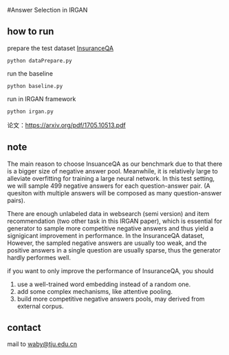 #Answer Selection in IRGAN

## how to run
prepare the test dataset [InsuranceQA](https://github.com/codekansas/insurance_qa_python.git)
<pre><code>python dataPrepare.py</code></pre>
run the baseline
<pre><code>python baseline.py</code></pre>
run in IRGAN framework
<pre><code>python irgan.py</code></pre>

论文：https://arxiv.org/pdf/1705.10513.pdf
## note


The main reason to choose InsuanceQA as our benchmark due to that there is a bigger size of negative answer pool. Meanwhile, it is relatively large to alleviate overfitting for training a large neural network. In this test setting, we will sample 499 negative answers for each question-answer pair. (A quesiton with multiple answers will be composed as many question-answer pairs).  

There are enough unlabeled data  in  websearch (semi version) and item recommendation (two other task in this IRGAN paper), which is essential for generator to sample more competitive negative answers and thus yield a signigicant improvement in performance. In the InsuranceQA dataset,  However, the sampled negative answers are usually too weak, and the positive answers in a single question are usually sparse, thus the generator hardly performes well.



if you want to only improve the performance of InsuranceQA, you should
1. use a well-trained word embedding instead of a random one.
2. add some complex mechanisms, like attentive pooling.
3. build more competitive negative answers pools, may derived from external corpus. 

## contact
mail to waby@tju.edu.cn
